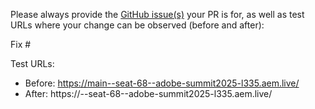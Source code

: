 Please always provide the [GitHub issue(s)](../issues) your PR is for, as well as test URLs where your change can be observed (before and after):

Fix #<gh-issue-id>

Test URLs:
- Before: https://main--seat-68--adobe-summit2025-l335.aem.live/
- After: https://<branch>--seat-68--adobe-summit2025-l335.aem.live/

